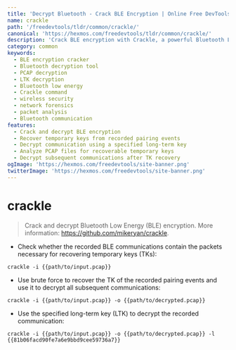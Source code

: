 ```yaml
---
title: 'Decrypt Bluetooth - Crack BLE Encryption | Online Free DevTools by Hexmos'
name: crackle
path: '/freedevtools/tldr/common/crackle/'
canonical: 'https://hexmos.com/freedevtools/tldr/common/crackle/'
description: 'Crack BLE encryption with Crackle, a powerful Bluetooth Low Energy decryption tool. Recover temporary keys and decrypt recorded communications easily. Free online tool, no registration required.'
category: common
keywords:
  - BLE encryption cracker
  - Bluetooth decryption tool
  - PCAP decryption
  - LTK decryption
  - Bluetooth low energy
  - Crackle command
  - wireless security
  - network forensics
  - packet analysis
  - Bluetooth communication
features:
  - Crack and decrypt BLE encryption
  - Recover temporary keys from recorded pairing events
  - Decrypt communication using a specified long-term key
  - Analyze PCAP files for recoverable temporary keys
  - Decrypt subsequent communications after TK recovery
ogImage: 'https://hexmos.com/freedevtools/site-banner.png'
twitterImage: 'https://hexmos.com/freedevtools/site-banner.png'
---
```


# crackle

> Crack and decrypt Bluetooth Low Energy (BLE) encryption.
> More information: <https://github.com/mikeryan/crackle>.

- Check whether the recorded BLE communications contain the packets necessary for recovering temporary keys (TKs):

`crackle -i {{path/to/input.pcap}}`

- Use brute force to recover the TK of the recorded pairing events and use it to decrypt all subsequent communications:

`crackle -i {{path/to/input.pcap}} -o {{path/to/decrypted.pcap}}`

- Use the specified long-term key (LTK) to decrypt the recorded communication:

`crackle -i {{path/to/input.pcap}} -o {{path/to/decrypted.pcap}} -l {{81b06facd90fe7a6e9bbd9cee59736a7}}`
